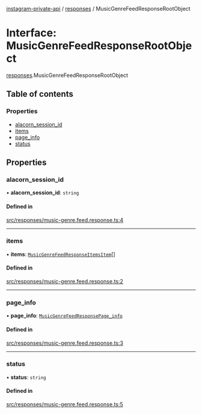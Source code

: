 [instagram-private-api](../../README.md) / [responses](../../modules/responses.md) / MusicGenreFeedResponseRootObject

# Interface: MusicGenreFeedResponseRootObject

[responses](../../modules/responses.md).MusicGenreFeedResponseRootObject

## Table of contents

### Properties

- [alacorn\_session\_id](MusicGenreFeedResponseRootObject.md#alacorn_session_id)
- [items](MusicGenreFeedResponseRootObject.md#items)
- [page\_info](MusicGenreFeedResponseRootObject.md#page_info)
- [status](MusicGenreFeedResponseRootObject.md#status)

## Properties

### alacorn\_session\_id

• **alacorn\_session\_id**: `string`

#### Defined in

[src/responses/music-genre.feed.response.ts:4](https://github.com/Nerixyz/instagram-private-api/blob/4971f34/src/responses/music-genre.feed.response.ts#L4)

___

### items

• **items**: [`MusicGenreFeedResponseItemsItem`](MusicGenreFeedResponseItemsItem.md)[]

#### Defined in

[src/responses/music-genre.feed.response.ts:2](https://github.com/Nerixyz/instagram-private-api/blob/4971f34/src/responses/music-genre.feed.response.ts#L2)

___

### page\_info

• **page\_info**: [`MusicGenreFeedResponsePage_info`](MusicGenreFeedResponsePage_info.md)

#### Defined in

[src/responses/music-genre.feed.response.ts:3](https://github.com/Nerixyz/instagram-private-api/blob/4971f34/src/responses/music-genre.feed.response.ts#L3)

___

### status

• **status**: `string`

#### Defined in

[src/responses/music-genre.feed.response.ts:5](https://github.com/Nerixyz/instagram-private-api/blob/4971f34/src/responses/music-genre.feed.response.ts#L5)
